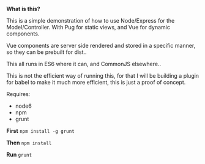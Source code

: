 **What is this?**

This is a simple demonstration of how to use Node/Express for the Model/Controller. With Pug for static views, and Vue for dynamic components.

Vue components are server side rendered and stored in a specific manner, so they can be prebuilt for dist..

This all runs in ES6 where it can, and CommonJS elsewhere..

This is not the efficient way of running this, for that I will be building a plugin for babel to make it much more efficient, this is just a proof of concept.

Requires:

- node6
- npm
- grunt

**First**
`npm install -g grunt`

**Then**
`npm install`

**Run**
`grunt`
